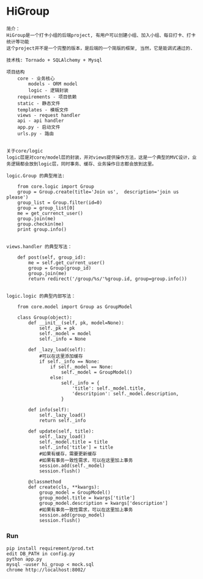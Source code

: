 # HiGroup
    简介：
    HiGroup是一个打卡小组的后端project, 有用户可以创建小组、加入小组、每日打卡、打卡统计等功能
    这个project并不是一个完整的版本，是后端的一个简版的框架, 当然，它是能调式通过的.

    技术栈: Tornado + SQLAlchemy + Mysql 

    项目结构
        core - 业务核心
            models - ORM model
            logic - 逻辑封装
        requirements - 项目依赖
        static - 静态文件
        templates - 模板文件
        views - request handler
        api - api handler 
        app.py - 启动文件
        urls.py - 路由


    关于core/logic
    logic层是对core/model层的封装，并对views提供操作方法，这是一个典型的MVC设计，业务逻辑都会放到logic层，同时事务、缓存、业务操作日志都会放到这里。

    logic.Group 的典型用法:

        from core.logic import Group
        group = Group.create(title='Join us',  description='join us please')
        group_list = Group.filter(id=0)
        group = group_list[0]
        me = get_currenct_user()
        group.join(me)
        group.checkin(me)
        print group.info()


    views.handler 的典型写法：
        
        def post(self, group_id):
            me = self.get_current_user()
            group = Group(group_id)
            group.join(me)
            return redirect('/group/%s/'%group.id, group=group.info())


    logic.logic 的典型内部写法：

        from core.model import Group as GroupModel

        class Group(object):
            def __init__(self, pk, model=None):
                self._pk = pk
                self._model = model
                self._info = None

            def _lazy_load(self):
                #可以在这里添加缓存
                if self._info == None:
                    if self._model == None:
                        self._model = GroupModel()
                    else:
                        self._info = {
                            'title': self._model.title,
                            'descritpion': self._model.description,
                        }

            def info(self):
                self._lazy_load()
                return self._info

            def update(self, title):
                self._lazy_load()
                self._model.title = title
                self._info['title'] = title
                #如果有缓存，需要更新缓存
                #如果有事务一致性需求，可以在这里加上事务
                session.add(self._model)
                session.flush()

            @classmethod
            def create(cls, **kwargs):
                group_model = GroupModel()
                group_model.title = kwargs['title']
                group_model.description = kwargs['description']
                #如果有事务一致性需求，可以在这里加上事务
                session.add(group_model)
                session.flush()

### Run
    pip install requirement/prod.txt
    edit DB_PATH in config.py
    python app.py
    mysql -uuser hi_group < mock.sql
    chrome http://localhost:8002/
